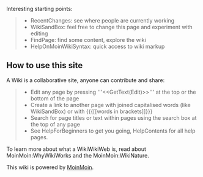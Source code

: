 Interesting starting points:

> -   RecentChanges: see where people are currently working
> -   WikiSandBox: feel free to change this page and experiment with
>     editing
> -   FindPage: find some content, explore the wiki
> -   HelpOnMoinWikiSyntax: quick access to wiki markup

## How to use this site
 A Wiki is a collaborative site, anyone can
contribute and share:

> -   Edit any page by pressing '''&lt;&lt;GetText(Edit)&gt;&gt;''' at
>     the top or the bottom of the page
> -   Create a link to another page with joined capitalised words
>     (like WikiSandBox) or with {{{\[\[words in brackets\]\]}}}
> -   Search for page titles or text within pages using the search box
>     at the top of any page
> -   See HelpForBeginners to get you going, HelpContents for all
>     help pages.

To learn more about what a WikiWikiWeb is, read about
MoinMoin:WhyWikiWorks and the MoinMoin:WikiNature.

This wiki is powered by [MoinMoin](http://moinmo.in/).

